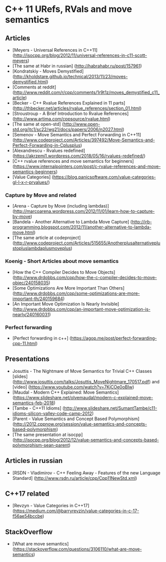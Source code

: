 # C++ 11 URefs, RVals and move semantics

## Articles

* [Meyers - Universal References in C++11] (http://isocpp.org/blog/2012/11/universal-references-in-c11-scott-meyers)
* [The same at Habr in russian] (http://habrahabr.ru/post/157961)
* [Kondratskiy - Moves Demystified] (http://kholdstare.github.io/technical/2013/11/23/moves-demystified.html)
* [Comments at reddit] (http://www.reddit.com/r/cpp/comments/1r9t1z/moves_demystified_c11_article)
* [Becker - C++ Rvalue References Explained in 11 parts] (http://thbecker.net/articles/rvalue_references/section_01.html)
* [Stroustroup - A Brief Introduction to Rvalue References] (http://www.artima.com/cppsource/rvalue.html)
* [The same at open-std] (http://www.open-std.org/jtc1/sc22/wg21/docs/papers/2006/n2027.html)
* [Semenov - Move Semantics and Perfect Forwarding in C++11] (http://www.codeproject.com/Articles/397492/Move-Semantics-and-Perfect-Forwarding-in-Cplusplus)
* [Alexandrescu - Rvalues redefined] (https://akrzemi1.wordpress.com/2018/05/16/rvalues-redefined/)
* [C++ rvalue references and move semantics for beginners] (https://www.internalpointers.com/post/c-rvalue-references-and-move-semantics-beginners)
* [Value Categories] (https://blog.panicsoftware.com/value-categories-gl-l-x-r-prvalues/)

### Capture by Move and related

* [Arena - Capture by Move (including lambdas)] (http://marcoarena.wordpress.com/2012/11/01/learn-how-to-capture-by-move)
* [Bandela - Another Alternative to Lambda Move Capture] (http://jrb-programming.blogspot.com/2012/11/another-alternative-to-lambda-move.html)
* [The same article at codeproject] (http://www.codeproject.com/Articles/515655/Anotherplusalternativeplustopluslambdaplusmoveplus)

### Koenig - Short Articles about move semantics

* [How the C++ Compiler Decides to Move Objects] (http://www.drdobbs.com/cpp/how-the-c-compiler-decides-to-move-objec/240158035)
* [Some Optimizations Are More Important Than Others] (http://www.drdobbs.com/cpp/some-optimizations-are-more-important-th/240159684)
* [An Important Move Optimization Is Nearly Invisible] (http://www.drdobbs.com/cpp/an-important-move-optimization-is-nearly/240160031)

### Perfect forwarding

* [Perfect forwarding in c++] (https://agop.me/post/perfect-forwarding-cpp-11.html)

## Presentations

* Josuttis - The Nightmare of Move Semantics for Trivial C++ Classes [slides] (http://www.josuttis.com/talks/Josuttis_MoveNightmare_170517.pdf) and [video] (https://www.youtube.com/watch?v=7KjCOe0oBIw)
* [Maudal - Modern C++ Explained: Move Semantics] (https://www.slideshare.net/olvemaudal/modern-c-explained-move-semantics-feb-2018)
* [Tambe - C++11 Idioms] (http://www.slideshare.net/SumantTambe/c11-idioms-silicon-valley-code-camp-2012)
* [Parent - Value Semantics and Concept Based Polymorphism] (http://2012.cppnow.org/session/value-semantics-and-concepts-based-polymorphism)
* [The same presentation at isocpp] (http://isocpp.org/blog/2012/12/value-semantics-and-concepts-based-polymorphism-sean-parent)

## Articles in russian

* [RSDN - Vladimirov - C++ Feeling Away - Features of the new Language Standard] (http://www.rsdn.ru/article/cpp/Cpp11NewStd.xml)

## C++17 related

* [Revzyn - Value Categories in C++17] (https://medium.com/@barryrevzin/value-categories-in-c-17-f56ae54bccbe)

## StackOverflow
* [What are move semantics] (https://stackoverflow.com/questions/3106110/what-are-move-semantics)
